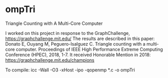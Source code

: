 # ompTri
Triangle Counting with A Multi-Core Computer

I worked on this project in response to the GraphChallenge, https://graphchallenge.mit.edu/
The results are described in this paper:
Donato E, Ouyang M, Peguero-Isalguez C.  Triangle counting with a multi-core computer.  Proceedings of IEEE High Performance Extreme Computing Conference (HPEC), 2018, 1-7.
It received Honorable Mention in 2018: https://graphchallenge.mit.edu/champions

To compile:
icc -Wall -O3 -xHost -ipo -qopenmp *.c -o ompTri
